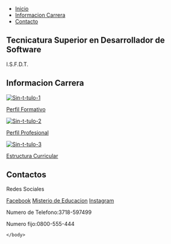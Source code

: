 <html lang="en">
<head>
    <meta charset="UTF-8">
    <meta name="viewport" content="width=device-width, initial-scale=1.0">
    <link rel="shortcut icon" href="PNG.png">
    <link rel="stylesheet" href="inicio.css">
    <link rel="stylesheet" href="perfil.html">
    <link rel="stylesheet" href="estructura.html">
        <link rel="stylesheet" href="profesional.html">
</head>
<body>
        <nav class="nav" id="navbar">
            <ul class="nav-list">
                <li><a href="#1">Inicio </a></li>
                <li><a href="#2">Informacion Carrera</a></li>
                <li><a href="#3">Contacto</a></li>
            </ul>
        </nav>
        <section class="welcome-section" id="1">
            <h1>Tecnicatura Superior en Desarrollador de Software </h1>
            <p>I.S.F.D.T.</p>
        </section>
        <section class="proyectos" id="2">
            <h2>Informacion Carrera</h2>
            <div class="projects-grid">
                <a href="perfil.html"><img
                        src="img/desarrollo-movil.png" alt="Sin-t-tulo-1" border="0">
                    <p class="project-title"><span>Perfil Formativo</span></p>
                </a>
                <a href="profesional.html"><img
                        src="img/desarrollo-movil.png" alt="Sin-t-tulo-2" border="0">
                    <p class="project-title"><span>Perfil Profesional</span></p>
                </a>
                <a href="estructura.html"><img
                        src="img/desarrollo-movil.png" alt="Sin-t-tulo-3" border="0">
                    <p class="project-title"><span>Estructura Curricular</span></p>
                </a>
            </div>
        </section>  
        <section id="3" class="contact">
            <div class="contact-section-header">
                <h2>Contactos</h2>
                <p>Redes Sociales</p>
                <div class="contact-links">
                    <a id="profile-links" href="https://www.facebook.com/PROFESORESDEINGLESFORMOSA" target="_blank" class="btn contact-details"><i class="fab fa-facebook-square"></i> Facebook</a>
                    <a id="profile-links" href="https://www.argentina.gob.ar/educacion" target="_blank" class="btn contact-details"><i class="fab fa-github"></i> Misterio de Educacion</a>
                    <a id="profile-links" href="https://www.instagram.com/isfdyt_fac/" target="_blank" class="btn contact-details"><i class="fab fa-instagram-square"></i> Instagram</a>
                </div>
            </div>
        </section>
        <footer>
            <p>Numero de Telefono:3718-597499</p>
            <p>Numero fijo:0800-555-444</p>
        </footer>
    
    
    </body>
</body>
</html>
